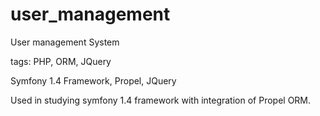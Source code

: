 user_management
===============

User management System

tags: PHP, ORM, JQuery

Symfony 1.4 Framework, Propel, JQuery

Used in studying symfony 1.4 framework with integration of Propel ORM.
